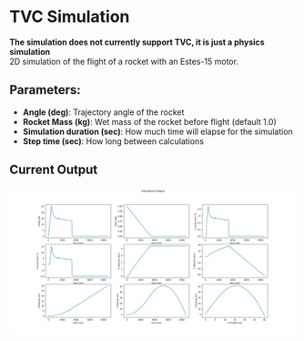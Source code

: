 # TVC Simulation
**The simulation does not currently support TVC, it is just a physics simulation** \
2D simulation of the flight of a rocket with an Estes-15 motor. 

## Parameters:
- **Angle (deg)**: Trajectory angle of the rocket
- **Rocket Mass (kg)**: Wet mass of the rocket before flight (default 1.0)
- **Simulation duration (sec)**: How much time will elapse for the simulation
- **Step time (sec)**: How long between calculations

## Current Output
![](Figure_1.png)
